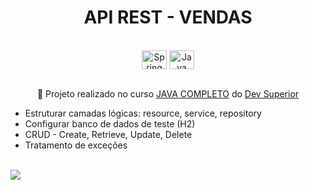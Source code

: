 <h1 align="center">
    API REST - VENDAS
</h1>
<div style="display: inline_block" align="center"><br>  
  <img align="center" alt="Spring" height="30" width="40" src="https://cdn.jsdelivr.net/gh/devicons/devicon/icons/spring/spring-original.svg">
  <img align="center" alt="Java" height="30" width="40" src="https://cdn.jsdelivr.net/gh/devicons/devicon/icons/java/java-original.svg">  
</div>
<br>
<p align="center">
    🚀 Projeto realizado no curso <a href="https://www.udemy.com/course/java-curso-completo/" >JAVA COMPLETO</a> do <a href="https://github.com/devsuperior">Dev Superior</a>
</p>
<ul>
    <li>
        Estruturar camadas lógicas: resource, service, repository
    </li>
    <li>
        Configurar banco de dados de teste (H2)
    </li> 
    <li>
        CRUD - Create, Retrieve, Update, Delete
    </li> 
    <li>
        Tratamento de exceções
    </li> 
</ul>
<br>
<img align="center" src="https://user-images.githubusercontent.com/63562493/197425976-ed785d94-a2b3-4ac9-82b0-d18cb1185e8e.png">
